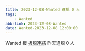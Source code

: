 ```yaml
---
title: 2023-12-08-Wanted 違規 0 人
tags:
    - Wanted
abbrlink: 2023-12-08-Wanted
date: Wanted-2023-12-08 12:00:00
---
```

Wanted 板 [板規連結](https://www.ptt.cc/bbs/Wanted/M.1608829773.A.D3B.html)
昨天違規 0 人
